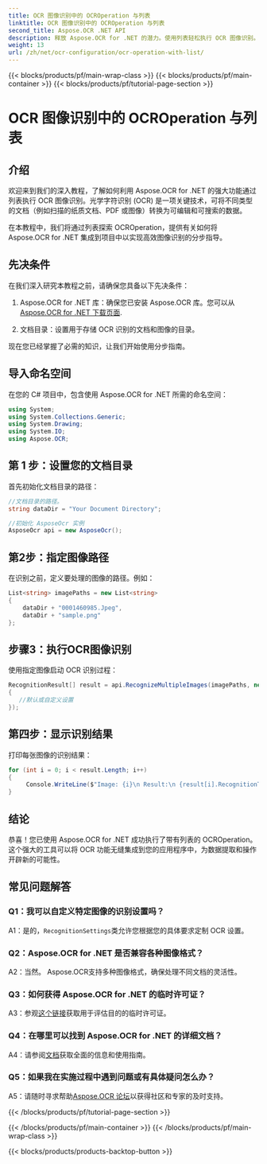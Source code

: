 ```yaml
---
title: OCR 图像识别中的 OCROperation 与列表
linktitle: OCR 图像识别中的 OCROperation 与列表
second_title: Aspose.OCR .NET API
description: 释放 Aspose.OCR for .NET 的潜力。使用列表轻松执行 OCR 图像识别。提高应用程序的生产力和数据提取。
weight: 13
url: /zh/net/ocr-configuration/ocr-operation-with-list/
---
```


{{< blocks/products/pf/main-wrap-class >}}
{{< blocks/products/pf/main-container >}}
{{< blocks/products/pf/tutorial-page-section >}}

# OCR 图像识别中的 OCROperation 与列表

## 介绍

欢迎来到我们的深入教程，了解如何利用 Aspose.OCR for .NET 的强大功能通过列表执行 OCR 图像识别。光学字符识别 (OCR) 是一项关键技术，可将不同类型的文档（例如扫描的纸质文档、PDF 或图像）转换为可编辑和可搜索的数据。

在本教程中，我们将通过列表探索 OCROperation，提供有关如何将 Aspose.OCR for .NET 集成到项目中以实现高效图像识别的分步指导。

## 先决条件

在我们深入研究本教程之前，请确保您具备以下先决条件：

1.  Aspose.OCR for .NET 库：确保您已安装 Aspose.OCR 库。您可以从[Aspose.OCR for .NET 下载页面](https://releases.aspose.com/ocr/net/).

2. 文档目录：设置用于存储 OCR 识别的文档和图像的目录。

现在您已经掌握了必需的知识，让我们开始使用分步指南。

## 导入命名空间

在您的 C# 项目中，包含使用 Aspose.OCR for .NET 所需的命名空间：

```csharp
using System;
using System.Collections.Generic;
using System.Drawing;
using System.IO;
using Aspose.OCR;
```

## 第 1 步：设置您的文档目录

首先初始化文档目录的路径：
```csharp
//文档目录的路径。
string dataDir = "Your Document Directory";

//初始化 AsposeOcr 实例
AsposeOcr api = new AsposeOcr();
```

## 第2步：指定图像路径

在识别之前，定义要处理的图像的路径。例如：

```csharp
List<string> imagePaths = new List<string>
{
    dataDir + "0001460985.Jpeg",
    dataDir + "sample.png"
};
```

## 步骤3：执行OCR图像识别

使用指定图像启动 OCR 识别过程：

```csharp
RecognitionResult[] result = api.RecognizeMultipleImages(imagePaths, new RecognitionSettings
{
   //默认或自定义设置
});
```

## 第四步：显示识别结果

打印每张图像的识别结果：

```csharp
for (int i = 0; i < result.Length; i++)
{
	 Console.WriteLine($"Image: {i}\n Result:\n {result[i].RecognitionText}");
}
```

## 结论

恭喜！您已使用 Aspose.OCR for .NET 成功执行了带有列表的 OCROperation。这个强大的工具可以将 OCR 功能无缝集成到您的应用程序中，为数据提取和操作开辟新的可能性。

## 常见问题解答

### Q1：我可以自定义特定图像的识别设置吗？

 A1：是的，`RecognitionSettings`类允许您根据您的具体要求定制 OCR 设置。

### Q2：Aspose.OCR for .NET 是否兼容各种图像格式？

A2：当然。 Aspose.OCR支持多种图像格式，确保处理不同文档的灵活性。

### Q3：如何获得 Aspose.OCR for .NET 的临时许可证？

 A3：参观[这个链接](https://purchase.aspose.com/temporary-license/)获取用于评估目的的临时许可证。

### Q4：在哪里可以找到 Aspose.OCR for .NET 的详细文档？

 A4：请参阅[文档](https://reference.aspose.com/ocr/net/)获取全面的信息和使用指南。

### Q5：如果我在实施过程中遇到问题或有具体疑问怎么办？

 A5：请随时寻求帮助[Aspose.OCR 论坛](https://forum.aspose.com/c/ocr/16)以获得社区和专家的及时支持。

{{< /blocks/products/pf/tutorial-page-section >}}

{{< /blocks/products/pf/main-container >}}
{{< /blocks/products/pf/main-wrap-class >}}

{{< blocks/products/products-backtop-button >}}
